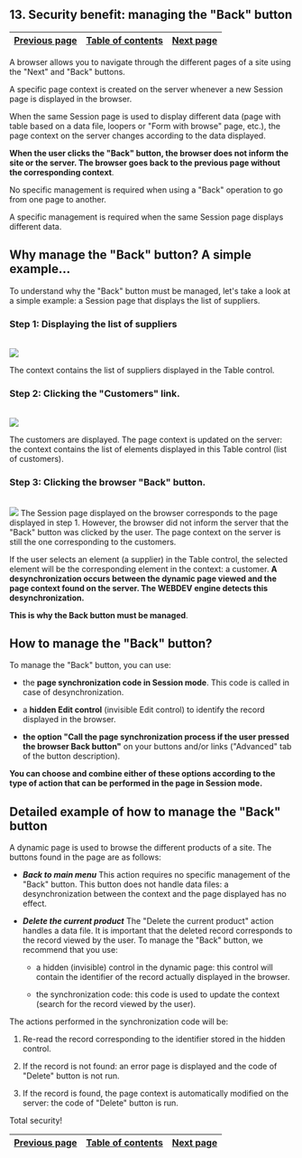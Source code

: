 
## 13. Security benefit: managing the "Back" button
			

| [Previous page](../Concepts_WB/1410087470.md) | [Table of contents](../Concepts_WB/1410087102.md) | [Next page](../Concepts_WB/1410087472.md) |
| --- | --- | --- |



<a name="NOTE1"></a>
<a name="NOTE1_1"></a>
A browser allows you to navigate through the different pages of a site using the "Next" and "Back" buttons. 

A specific page context is created on the server whenever a new Session page is displayed in the browser.

When the same Session page is used to display different data (page with table based on a data file, loopers or "Form with browse" page, etc.), the page context on the server changes according to the data displayed. 

**When the user clicks the "Back" button, the browser does not inform the site or the server. The browser goes back to the previous page without the corresponding context**.

No specific management is required when using a "Back" operation to go from one page to another.

A specific management is required when the same Session page displays different data.

<a name="NOTE2"></a>
<a name="NOTE2_1"></a>


## Why manage the "Back" button? A simple example...
<a name="why_manage_the_back_button_simple_example_ELTTEXTE000208"></a>
To understand why the "Back" button must be managed, let's take a look at a simple example: a Session page that displays the list of suppliers.
<a name="NOTE2_2"></a>


### Step 1: Displaying the list of suppliers
<a name="step_1_displaying_the_list_suppliers_ELTPARAGRAPHE000036"></a>
<br>![](https://doc.pcsoft.fr/en-US/images/image.awp?langid=3&name=P4_Avantage%20s%E9curitaire%20%20%20la%20gestion%20du%20back%20-%20HC%20N%B0001.gif&type=thumb)


The context contains the list of suppliers displayed in the Table control.
<a name="NOTE2_3"></a>


### Step 2: Clicking the "Customers" link.
<a name="step_2_clicking_the_customers_link_ELTPARAGRAPHE000047"></a>
<br>![](https://doc.pcsoft.fr/en-US/images/image.awp?langid=3&name=P4_Avantage%20s%E9curitaire%20%20%20la%20gestion%20du%20back%20-%20HC%20N%B0002.gif&type=thumb)


The customers are displayed. The page context is updated on the server: the context contains the list of elements displayed in this Table control (list of customers).
<a name="NOTE2_4"></a>


### Step 3: Clicking the browser "Back" button.
<a name="step_3_clicking_the_browser_back_button_ELTPARAGRAPHE000058"></a>
<br>![](https://doc.pcsoft.fr/en-US/images/image.awp?langid=3&name=P4_Avantage%20s%E9curitaire%20%20%20la%20gestion%20du%20back%20-%20HC%20N%B0001.gif&type=thumb)
The Session page displayed on the browser corresponds to the page displayed in step 1. However, the browser did not inform the server that the "Back" button was clicked by the user. The page context on the server is still the one corresponding to the customers.

If the user selects an element (a supplier) in the Table control, the selected element will be the corresponding element in the context: a customer. **A desynchronization occurs between the dynamic page viewed and the page context found on the server. The WEBDEV engine detects this desynchronization.**

**This is why the Back button must be managed**.

<a name="NOTE3"></a>
<a name="NOTE3_1"></a>


## How to manage the "Back" button?
<a name="how_manage_the_back_button_ELTTEXTE000250"></a>
To manage the "Back" button, you can use:

- the **page synchronization code in Session mode**. This code is called in case of desynchronization.

- a **hidden Edit control** (invisible Edit control) to identify the record displayed in the browser.

- **the option "Call the page synchronization process if the user pressed the browser Back button"** on your buttons and/or links ("Advanced" tab of the button description).




**You can choose and combine either of these options according to the type of action that can be performed in the page in Session mode.**

<a name="NOTE4"></a>
<a name="NOTE4_1"></a>


## Detailed example of how to manage the "Back" button
<a name="detailed_example_how_manage_the_back_button_ELTTEXTE000274"></a>
A dynamic page is used to browse the different products of a site. The buttons found in the page are as follows:

- ***Back to main menu***
	This action requires no specific management of the "Back" button. This button does not handle data files: a desynchronization between the context and the page displayed has no effect.

- ***Delete the current product***
	The "Delete the current product" action handles a data file. It is important that the deleted record corresponds to the record viewed by the user.
	To manage the "Back" button, we recommend that you use:

	- a hidden (invisible) control in the dynamic page: this control will contain the identifier of the record actually displayed in the browser.

	- the synchronization code: this code is used to update the context (search for the record viewed by the user). 







The actions performed in the synchronization code will be: 

1. Re-read the record corresponding to the identifier stored in the hidden control. 

2. If the record is not found: an error page is displayed and the code of "Delete" button is not run. 

3. If the record is found, the page context is automatically modified on the server: the code of "Delete" button is run.




Total security!

| [Previous page](../Concepts_WB/1410087470.md) | [Table of contents](../Concepts_WB/1410087102.md) | [Next page](../Concepts_WB/1410087472.md) |
| --- | --- | --- |




